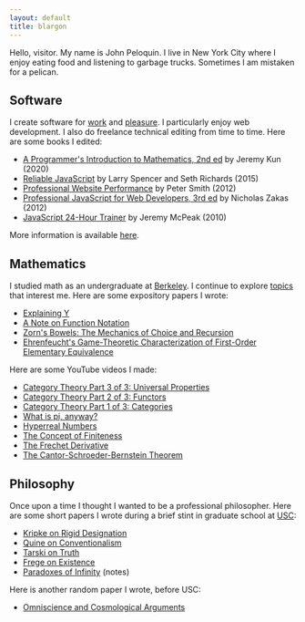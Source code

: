 ```yaml
---
layout: default
title: blargon
---
```


Hello, visitor. My name is John Peloquin. I live in New York City where I enjoy eating food and listening to garbage trucks. Sometimes I am mistaken for a pelican.

## Software

I create software for [work][covera] and [pleasure][github]. I particularly enjoy web development. I also do freelance technical editing from time to time. Here are some books I edited:

- [A Programmer's Introduction to Mathematics, 2nd ed][books.pim] by Jeremy Kun (2020)
- [Reliable JavaScript][books.reliablejs] by Larry Spencer and Seth Richards (2015)
- [Professional Website Performance][books.properf] by Peter Smith (2012)
- [Professional JavaScript for Web Developers, 3rd ed][books.projs] by Nicholas Zakas (2012)
- [JavaScript 24-Hour Trainer][books.js24hr] by Jeremy McPeak (2010)

More information is available [here][linkedin].

## Mathematics

I studied math as an undergraduate at [Berkeley][ucb]. I continue to explore [topics][math.se] that interest me. Here are some expository papers I wrote:

- [Explaining Y][math.y]
- [A Note on Function Notation][math.functions]
- [Zorn's Bowels: The Mechanics of Choice and Recursion][math.zorn]
- [Ehrenfeucht's Game-Theoretic Characterization of First-Order Elementary Equivalence][math.ehrenfeucht]

Here are some YouTube videos I made:

- [Category Theory Part 3 of 3: Universal Properties][math.vid.cats.umps]
- [Category Theory Part 2 of 3: Functors][math.vid.cats.funcs]
- [Category Theory Part 1 of 3: Categories][math.vid.cats.cats]
- [What is pi, anyway?][math.vid.pi]
- [Hyperreal Numbers][math.vid.hyperreals]
- [The Concept of Finiteness][math.vid.finite]
- [The Frechet Derivative][math.vid.frechet]
- [The Cantor-Schroeder-Bernstein Theorem][math.vid.bernstein]

## Philosophy

Once upon a time I thought I wanted to be a professional philosopher. Here are some short papers I wrote during a brief stint in graduate school at [USC][usc]:

- [Kripke on Rigid Designation][phil.kripke]
- [Quine on Conventionalism][phil.quine]
- [Tarski on Truth][phil.tarski]
- [Frege on Existence][phil.frege]
- [Paradoxes of Infinity][phil.infinite] (notes)

Here is another random paper I wrote, before USC:

- [Omniscience and Cosmological Arguments][phil.omniscience]

[covera]: https://coverahealth.com/
[github]: https://github.com/blargoner
[linkedin]: https://linkedin.com/in/jpeloquin
[ucb]: https://math.berkeley.edu/
[usc]: https://dornsife.usc.edu/phil/

[books.pim]: https://pimbook.org/
[books.reliablejs]: https://www.wiley.com/WileyCDA/WileyTitle/productCd-1119028728.html
[books.properf]: https://www.oreilly.com/library/view/professional-website-performance/9781118551721/
[books.projs]: https://www.wiley.com/WileyCDA/WileyTitle/productCd-1118026691.html
[books.js24hr]: https://www.wiley.com/WileyCDA/WileyTitle/productCd-0470647833.html

[math.se]: https://math.stackexchange.com/users/129912/blargoner

[math.y]: https://github.com/blargoner/math-y/blob/master/y.pdf
[math.functions]: https://github.com/blargoner/math-functions/blob/master/groupactions.pdf
[math.zorn]: https://github.com/blargoner/math-zorn/blob/master/zorn.pdf
[math.ehrenfeucht]: https://github.com/blargoner/math-ehrenfeucht/blob/master/ehrenfeucht.pdf

[math.vid.cats.umps]: https://youtu.be/bPvWEN8UGuo
[math.vid.cats.funcs]: https://youtu.be/Jeod9jaV4iM
[math.vid.cats.cats]: https://youtu.be/A9z0T7UmJIQ
[math.vid.pi]: https://youtu.be/Tu0D8lbm2Uc
[math.vid.hyperreals]: https://youtu.be/ArAjEq8uFvA
[math.vid.finite]: https://youtu.be/oqcm5PT-fM8
[math.vid.frechet]: https://youtu.be/52AtbAkQ6MU
[math.vid.bernstein]: https://youtu.be/IkoKttTDuxE

[phil.kripke]: papers/phil/kripke_designation.pdf
[phil.quine]: papers/phil/quine_conventionalism.pdf
[phil.tarski]: papers/phil/tarski_truth.pdf
[phil.frege]: papers/phil/frege_existence.pdf
[phil.omniscience]: papers/phil/omniscience.pdf
[phil.infinite]: papers/phil/infinite.pdf
